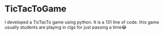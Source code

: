 # TicTacToGame
I developed a TicTacTo game using python. It is a 131 line of code. this game usually students are playing in clgs for just passing a time😂  
